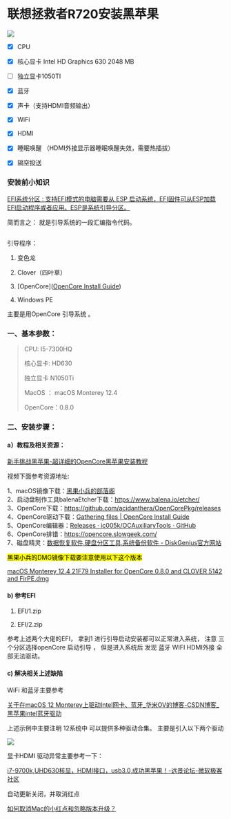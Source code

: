 # 联想拯救者R720安装黑苹果

<img src="http://www.rainfly.cn/content/uploadfile/202207/57971659153593.png"/>

- [x] CPU

- [x] 核心显卡 Intel HD Graphics 630 2048 MB

- [ ] 独立显卡1050TI

- [x] 蓝牙

- [x] 声卡（支持HDMI音频输出）

- [x] WiFi

- [x] HDMI

- [x] 睡眠唤醒 （HDMI外接显示器睡眠唤醒失效，需要热插拔）

- [x] 隔空投送

### 安装前小知识

[EFI系统分区 :    支持EFI模式的电脑需要从 ESP 启动系统，EFI固件可从ESP加载EFI启动程序或者应用。ESP是系统引导分区。]([EFI系统分区_百度百科](https://baike.baidu.com/item/EFI%E7%B3%BB%E7%BB%9F%E5%88%86%E5%8C%BA/23315989?fr=aladdin))

简而言之： 就是引导系统的一段汇编指令代码。

<img src="file:///Users/rain/Library/Application%20Support/marktext/images/2022-07-30-11-11-50-image.png" title="" alt="" data-align="center">

引导程序： 

1. 变色龙

2. Clover（四叶草）

3. [OpenCore]([OpenCore Install Guide](https://dortania.github.io/OpenCore-Install-Guide/))

4. Windows PE

主要是用OpenCore 引导系统 。

### 一、基本参数：

> CPU: I5-7300HQ   
> 
> 核心显卡: HD630 
> 
> 独立显卡 N1050Ti
> 
> MacOS ： macOS Monterey 12.4 
> 
> OpenCore：0.8.0

### 二、安装步骤：

#### a）教程及相关资源：

[新手挑战黑苹果-超详细的OpenCore黑苹果安装教程](https://www.bilibili.com/video/BV18V41187JZ?p=1&share_medium=android&share_medium=android&share_medium=android&share_medium=android&share_plat=android&share_plat=android&share_plat=android&share_plat=android&share_source=COPY&share_source=COPY&share_source=COPY&share_source=COPY&share_tag=s_i%25C3%2597tamp%3D1616727523&share_tag=s_i%25C3%2597tamp%3D1616727523&share_tag=s_i%C3%97tamp%3D1616727523&share_tag=s_i%25C3%2597tamp%3D1616727523&unique_k=uNWbnL&unique_k=uNWbnL&unique_k=uNWbnL&unique_k=uNWbnL&vd_source=2c89c7c11b923bc0c820cde3df8b7a3b%255D%255D%28https%3A%2F%2Fwww.bilibili.com%2Fvideo%2FBV18V41187JZ%3Fp%3D1&vd_source=2c89c7c11b923bc0c820cde3df8b7a3b%255D%29%29%28%5Bhttps%3A%2F%2Fwww.bilibili.com%2Fvideo%2FBV18V41187JZ%3Fp%3D1&vd_source=2c89c7c11b923bc0c820cde3df8b7a3b%5D%28https%3A%2F%2Fwww.bilibili.com%2Fvideo%2FBV18V41187JZ%3Fp%3D1&vd_source=2c89c7c11b923bc0c820cde3df8b7a3b%29%29)

视频下面参考资源地址:

1、macOS镜像下载：[黑果小兵的部落阁](https://blog.daliansky.net/)  
2、启动盘制作工具balenaEtcher下载：https://www.balena.io/etcher/  
3、OpenCore下载：https://github.com/acidanthera/OpenCorePkg/releases  
4、OpenCore驱动下载：[Gathering files | OpenCore Install Guide](https://dortania.github.io/OpenCore-Install-Guide/ktext.html)  
5、OpenCore编辑器：[Releases · ic005k/OCAuxiliaryTools · GitHub](https://github.com/ic005k/QtOpenCoreConfig/releases)  
6、OpenCore排错：https://opencore.slowgeek.com/  
7、磁盘精灵：[数据恢复软件,硬盘分区工具,系统备份软件 - DiskGenius官方网站](https://www.diskgenius.cn/)

<mark>黑果小兵的DMG镜像下载要注意使用以下这个版本</mark>

[macOS Monterey 12.4 21F79 Installer for OpenCore 0.8.0 and CLOVER 5142 and FirPE.dmg](https://mp.weixin.qq.com/s?__biz=MjM5OTAzMTI0OA==&mid=2450024949&idx=1&sn=8c03a842cd471d3eae4105a9c8ce91d2&chksm=b13d714a864af85c13a8d547e3ecb8a07e15d612b26ce35e03b362dcc878492035cc4972abd3&scene=127&ascene=78&devicetype=android-31&version=2800183f&nettype=WIFI&abtest_cookie=AAACAA%253D%253D&lang=zh_CN&exportkey=ASr2I%252BCyvCzi6eCyFJUmAqk%253D&pass_ticket=OUiuphDvhoVq7ZSdD1EoaCxiVaDtpjFC7PgLBChRmVikGG8IjbYXM%252BEfaDhTID8f&wx_header=3)

#### b) 参考EFI

1. EFI/1.zip 

2. EFI/2.zip

参考上述两个大佬的EFI， 拿到1 进行引导启动安装都可以正常进入系统，  注意 三个分区选择openCore 启动引导  ， 但是进入系统后 发现 蓝牙 WIFI  HDMI外接  全部无法驱动。

#### c) 解决相关上述缺陷

  WiFi 和蓝牙主要参考 

[关于在macOS 12 Monterey上驱动Intel网卡、蓝牙_华米OV的博客-CSDN博客_黑苹果intel蓝牙驱动](https://blog.csdn.net/qq_24028389/article/details/119961192)

 上述示例中主要注明 12系统中 可以提供多种驱动合集。 主要是引入以下两个驱动

![](/Users/rain/Library/Application%20Support/marktext/images/2022-07-24-17-13-23-image.png)

显卡HDMI 驱动异常主要参考一下：

[i7-9700k,UHD630核显，HDMI接口，usb3.0,成功黑苹果！-远景论坛-微软极客社区](https://bbs.pcbeta.com/viewthread-1839602-1-1.html)

自动更新关闭，并取消红点

[如何取消Mac的小红点和忽略版本升级？](https://zhuanlan.zhihu.com/p/436624540)
